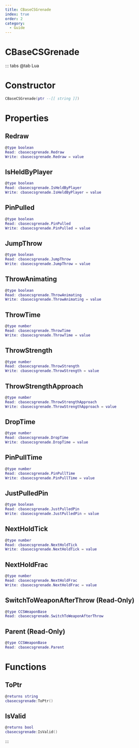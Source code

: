 ```yaml
---
title: CBaseCSGrenade
index: true
order: 2
category:
  - Guide
---
```


# CBaseCSGrenade

::: tabs
@tab Lua
# Constructor
```lua
CBaseCSGrenade(ptr --[[ string ]])
```
# Properties
## Redraw 
```lua
@type boolean
Read: cbasecsgrenade.Redraw
Write: cbasecsgrenade.Redraw = value
```
## IsHeldByPlayer 
```lua
@type boolean
Read: cbasecsgrenade.IsHeldByPlayer
Write: cbasecsgrenade.IsHeldByPlayer = value
```
## PinPulled 
```lua
@type boolean
Read: cbasecsgrenade.PinPulled
Write: cbasecsgrenade.PinPulled = value
```
## JumpThrow 
```lua
@type boolean
Read: cbasecsgrenade.JumpThrow
Write: cbasecsgrenade.JumpThrow = value
```
## ThrowAnimating 
```lua
@type boolean
Read: cbasecsgrenade.ThrowAnimating
Write: cbasecsgrenade.ThrowAnimating = value
```
## ThrowTime 
```lua
@type number
Read: cbasecsgrenade.ThrowTime
Write: cbasecsgrenade.ThrowTime = value
```
## ThrowStrength 
```lua
@type number
Read: cbasecsgrenade.ThrowStrength
Write: cbasecsgrenade.ThrowStrength = value
```
## ThrowStrengthApproach 
```lua
@type number
Read: cbasecsgrenade.ThrowStrengthApproach
Write: cbasecsgrenade.ThrowStrengthApproach = value
```
## DropTime 
```lua
@type number
Read: cbasecsgrenade.DropTime
Write: cbasecsgrenade.DropTime = value
```
## PinPullTime 
```lua
@type number
Read: cbasecsgrenade.PinPullTime
Write: cbasecsgrenade.PinPullTime = value
```
## JustPulledPin 
```lua
@type boolean
Read: cbasecsgrenade.JustPulledPin
Write: cbasecsgrenade.JustPulledPin = value
```
## NextHoldTick 
```lua
@type number
Read: cbasecsgrenade.NextHoldTick
Write: cbasecsgrenade.NextHoldTick = value
```
## NextHoldFrac 
```lua
@type number
Read: cbasecsgrenade.NextHoldFrac
Write: cbasecsgrenade.NextHoldFrac = value
```
## SwitchToWeaponAfterThrow (Read-Only)
```lua
@type CCSWeaponBase
Read: cbasecsgrenade.SwitchToWeaponAfterThrow
```
## Parent (Read-Only)
```lua
@type CCSWeaponBase
Read: cbasecsgrenade.Parent
```
# Functions
## ToPtr
```lua
@returns string
cbasecsgrenade:ToPtr()
```
## IsValid
```lua
@returns bool
cbasecsgrenade:IsValid()
```

:::